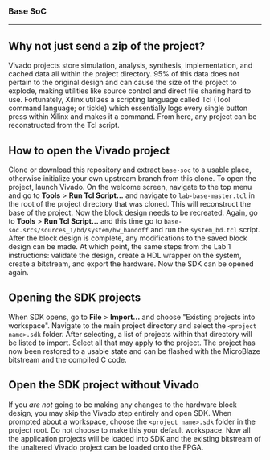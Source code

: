 ### Base SoC
---

## Why not just send a zip of the project?

Vivado projects store simulation, analysis, synthesis, implementation, and cached data all within the project directory. 95% of this data does not pertain to the original design and can cause the size of the project to explode, making utilities like source control and direct file sharing hard to use. Fortunately, Xilinx utilizes a scripting language called Tcl (Tool command language; or tickle) which essentially logs every single button press within Xilinx and makes it a command. From here, any project can be reconstructed from the Tcl script. 


## How to open the Vivado project

Clone or download this repository and extract `base-soc` to a usable place, otherwise initialize your own upstream branch from this clone. To open the project, launch Vivado. On the welcome screen, navigate to the top menu and go to **Tools** > **Run Tcl Script...** and navigate to `lab-base-master.tcl` in the root of the project directory that was cloned. This will reconstruct the base of the project. Now the block design needs to be recreated. Again, go to **Tools** > **Run Tcl Script...** and this time go to `base-soc.srcs/sources_1/bd/system/hw_handoff` and run the `system_bd.tcl` script. After the block design is complete, any modifications to the saved block design can be made. At which point, the same steps from the Lab 1 instructions: validate the design, create a HDL wrapper on the system, create a bitstream, and export the hardware. Now the SDK can be opened again.

## Opening the SDK projects

When SDK opens, go to **File** > **Import...** and choose "Existing projects into workspace". Navigate to the main project directory and select the `<project name>.sdk` folder. After selecting, a list of projects within that directory will be listed to import. Select all that may apply to the project. The project has now been restored to a usable state and can be flashed with the MicroBlaze bitstream and the compiled C code.


## Open the SDK project without Vivado

If you *are not* going to be making any changes to the hardware block design, you may skip the Vivado step entirely and open SDK. When prompted about a workspace, choose the `<project name>.sdk` folder in the project root. Do not choose to make this your default workspace. Now all the application projects will be loaded into SDK and the existing bitstream of the unaltered Vivado project can be loaded onto the FPGA.